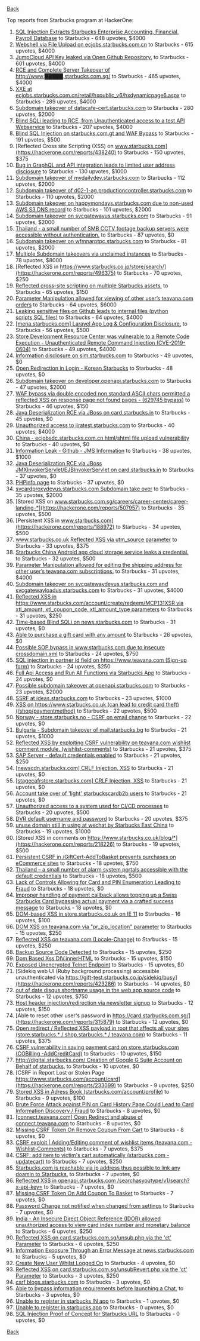[Back](../README.md)

Top reports from Starbucks program at HackerOne:

1. [SQL Injection Extracts Starbucks Enterprise Accounting, Financial, Payroll Database](https://hackerone.com/reports/531051) to Starbucks - 648 upvotes, $4000
2. [Webshell via File Upload on ecjobs.starbucks.com.cn](https://hackerone.com/reports/506646) to Starbucks - 615 upvotes, $4000
3. [JumpCloud API Key leaked via Open Github Repository.](https://hackerone.com/reports/716292) to Starbucks - 601 upvotes, $4000
4. [RCE and Complete Server Takeover of http://www.█████.starbucks.com.sg/](https://hackerone.com/reports/502758) to Starbucks - 465 upvotes, $4000
5. [XXE at ecjobs.starbucks.com.cn/retail/hxpublic_v6/hxdynamicpage6.aspx](https://hackerone.com/reports/500515) to Starbucks - 289 upvotes, $4000
6. [Subdomain takeover of datacafe-cert.starbucks.com](https://hackerone.com/reports/665398) to Starbucks - 280 upvotes, $2000
7. [Blind SQLi leading to RCE, from Unauthenticated access to a test API Webservice](https://hackerone.com/reports/592400) to Starbucks - 207 upvotes, $4000
8. [Blind SQL Injection on starbucks.com.gt and WAF Bypass](https://hackerone.com/reports/549355) to Starbucks - 191 upvotes, $500
9. [Reflected Cross site Scripting (XSS) on www.starbucks.com](https://hackerone.com/reports/438240) to Starbucks - 150 upvotes, $375
10. [Bug in GraphQL and API integration leads to limited user address disclosure](https://hackerone.com/reports/473742) to Starbucks - 130 upvotes, $1000
11. [Subdomain takeover of mydailydev.starbucks.com](https://hackerone.com/reports/570651) to Starbucks - 112 upvotes, $2000
12. [Subdomain takeover of d02-1-ag.productioncontroller.starbucks.com](https://hackerone.com/reports/661751) to Starbucks - 110 upvotes, $2000
13. [Subdomain takeover on happymondays.starbucks.com due to non-used AWS S3 DNS record](https://hackerone.com/reports/186766) to Starbucks - 101 upvotes, $2000
14. [Subdomain takeover on svcgatewayus.starbucks.com](https://hackerone.com/reports/325336) to Starbucks - 91 upvotes, $2000
15. [Thailand - a small number of SMB CCTV footage backup servers were accessible without authentication.](https://hackerone.com/reports/417360) to Starbucks - 87 upvotes, $0
16. [Subdomain takeover on wfmnarptpc.starbucks.com](https://hackerone.com/reports/388622) to Starbucks - 81 upvotes, $2000
17. [Multiple Subdomain takeovers via unclaimed instances](https://hackerone.com/reports/276269) to Starbucks - 78 upvotes, $8000
18. [Reflected XSS in https://www.starbucks.co.jp/store/search/](https://hackerone.com/reports/496375) to Starbucks - 70 upvotes, $250
19. [Reflected cross-site scripting on multiple Starbucks assets.](https://hackerone.com/reports/629745) to Starbucks - 65 upvotes, $150
20. [Parameter Manipulation allowed for viewing of other user’s teavana.com orders](https://hackerone.com/reports/141090) to Starbucks - 64 upvotes, $6000
21. [Leaking sensitive files on Github leads to internal files (python scripts,SQL files)](https://hackerone.com/reports/301831) to Starbucks - 64 upvotes, $4000
22. [[mena.starbucks.com] Laravel App Log &amp; Configuration Disclosure.](https://hackerone.com/reports/401098) to Starbucks - 56 upvotes, $500
23. [Store Development Resource Center was vulnerable to a Remote Code Execution - Unauthenticated Remote Command Injection (CVE-2019-0604)](https://hackerone.com/reports/536134) to Starbucks - 49 upvotes, $4000
24. [Information disclosure on sim.starbucks.com](https://hackerone.com/reports/632808) to Starbucks - 49 upvotes, $0
25. [Open Redirection in Login - Korean Starbucks](https://hackerone.com/reports/380939) to Starbucks - 48 upvotes, $0
26. [Subdomain takeover on developer.openapi.starbucks.com](https://hackerone.com/reports/275714) to Starbucks - 47 upvotes, $2000
27. [WAF bypass via double encoded non standard ASCII chars permitted a reflected XSS on response page not found pages - (629745 bypass)](https://hackerone.com/reports/716761) to Starbucks - 46 upvotes, $150
28. [Java Deserialization RCE via JBoss on card.starbucks.in](https://hackerone.com/reports/221294) to Starbucks - 45 upvotes, $0
29. [Unauthorized access to jiratest.starbucks.com](https://hackerone.com/reports/332586) to Starbucks - 40 upvotes, $4000
30. [China - ecjobsdc.starbucks.com.cn html/shtml file upload vulnerability](https://hackerone.com/reports/412481) to Starbucks - 40 upvotes, $0
31. [Information Leak - Github - JMS Information](https://hackerone.com/reports/360811) to Starbucks - 38 upvotes, $1000
32. [Java Deserialization RCE via JBoss JMXInvokerServlet/EJBInvokerServlet on card.starbucks.in](https://hackerone.com/reports/153026) to Starbucks - 37 upvotes, $0
33. [PHPinfo page](https://hackerone.com/reports/367050) to Starbucks - 37 upvotes, $0
34. [svcardproxydevus.starbucks.com Subdomain take over](https://hackerone.com/reports/380158) to Starbucks - 35 upvotes, $2000
35. [Stored XSS on www.starbucks.com.sg/careers/career-center/career-landing-*](https://hackerone.com/reports/507957) to Starbucks - 35 upvotes, $500
36. [Persistent XSS in www.starbucks.com](https://hackerone.com/reports/188972) to Starbucks - 34 upvotes, $500
37. [www.starbucks.co.uk Reflected XSS via utm_source parameter](https://hackerone.com/reports/140616) to Starbucks - 33 upvotes, $375
38. [Starbucks China Android app cloud storage service leaks a credential.](https://hackerone.com/reports/440629) to Starbucks - 32 upvotes, $500
39. [Parameter Manipulation allowed for editing the shipping address for other user’s teavana.com subscriptions.](https://hackerone.com/reports/141120) to Starbucks - 31 upvotes, $4000
40. [Subdomain takeover on svcgatewaydevus.starbucks.com and svcgatewayloadus.starbucks.com](https://hackerone.com/reports/383564) to Starbucks - 31 upvotes, $4000
41. [Reflected XSS in https://www.starbucks.com/account/create/redeem/MCP131XSR via xtl_amount, xtl_coupon_code, xtl_amount_type parameters](https://hackerone.com/reports/531042) to Starbucks - 31 upvotes, $250
42. [Time-based Blind SQLi on news.starbucks.com](https://hackerone.com/reports/198292) to Starbucks - 31 upvotes, $0
43. [Able to purchase a gift card with any amount](https://hackerone.com/reports/316789) to Starbucks - 26 upvotes, $0
44. [Possible SOP bypass in www.starbucks.com due to insecure crossdomain.xml](https://hackerone.com/reports/244504) to Starbucks - 24 upvotes, $750
45. [SQL injection in partner id field on https://www.teavana.com (Sign-up form)](https://hackerone.com/reports/269279) to Starbucks - 24 upvotes, $250
46. [Full Api Access and Run All Functions via Starbucks App](https://hackerone.com/reports/232650) to Starbucks - 24 upvotes, $0
47. [Possible subdomain takeover at openapi.starbucks.com](https://hackerone.com/reports/241503) to Starbucks - 23 upvotes, $2000
48. [SSRF at ideas.starbucks.com](https://hackerone.com/reports/500468) to Starbucks - 23 upvotes, $1000
49. [XSS on https://www.starbucks.co.uk (can lead to credit card theft) (/shop/paymentmethod)](https://hackerone.com/reports/227486) to Starbucks - 22 upvotes, $500
50. [Norway - store.starbucks.no - CSRF on email change](https://hackerone.com/reports/718852) to Starbucks - 22 upvotes, $0
51. [Bulgaria - Subdomain takeover of mail.starbucks.bg](https://hackerone.com/reports/736863) to Starbucks - 21 upvotes, $1000
52. [Reflected XSS by exploiting CSRF vulnerability on teavana.com wishlist comment module. (wishlist-comments)](https://hackerone.com/reports/177508) to Starbucks - 21 upvotes, $375
53. [SAP Server - default credentials enabled](https://hackerone.com/reports/195163) to Starbucks - 21 upvotes, $250
54. [[newscdn.starbucks.com] CRLF Injection, XSS](https://hackerone.com/reports/192749) to Starbucks - 21 upvotes, $0
55. [[stagecafrstore.starbucks.com] CRLF Injection, XSS](https://hackerone.com/reports/192667) to Starbucks - 21 upvotes, $0
56. [Account take over of 'light' starbuckscardb2b users](https://hackerone.com/reports/767829) to Starbucks - 21 upvotes, $0
57. [Unauthorized access to a system used for CI/CD processes](https://hackerone.com/reports/410475) to Starbucks - 20 upvotes, $500
58. [DVR default username and password](https://hackerone.com/reports/398797) to Starbucks - 20 upvotes, $375
59. [unuse domain still in using at wechat by Starbucks East China](https://hackerone.com/reports/471265) to Starbucks - 19 upvotes, $1000
60. [Stored XSS in comments on https://www.starbucks.co.uk/blog/*](https://hackerone.com/reports/218226) to Starbucks - 19 upvotes, $500
61. [Persistent CSRF in /GiftCert-AddToBasket prevents purchases on eCommerce sites](https://hackerone.com/reports/206319) to Starbucks - 18 upvotes, $750
62. [Thailand – a small number of alarm system portals accessible with the default credentials](https://hackerone.com/reports/406486) to Starbucks - 18 upvotes, $500
63. [Lack of Controls Allowing for Card and PIN Enumeration Leading to Fraud](https://hackerone.com/reports/198494) to Starbucks - 18 upvotes, $0
64. [Improper handling of payment callback allows topping up a Swiss Starbucks Card bypassing actual payment via a crafted success message](https://hackerone.com/reports/682617) to Starbucks - 18 upvotes, $0
65. [DOM-based XSS in store.starbucks.co.uk on IE 11](https://hackerone.com/reports/241619) to Starbucks - 16 upvotes, $100
66. [DOM XSS on teavana.com via "pr_zip_location" parameter](https://hackerone.com/reports/209736) to Starbucks - 15 upvotes, $250
67. [Reflected XSS on teavana.com (Locale-Change)](https://hackerone.com/reports/190798) to Starbucks - 15 upvotes, $250
68. [Backup Source Code Detected](https://hackerone.com/reports/389454) to Starbucks - 15 upvotes, $250
69. [Dom Based Xss DIV.innerHTML](https://hackerone.com/reports/188185) to Starbucks - 15 upvotes, $150
70. [Exposed Unencrypted Telnet Endpoint](https://hackerone.com/reports/194454) to Starbucks - 15 upvotes, $0
71. [Sidekiq web UI (Ruby background processing) accessible unauthenticated via https://gift-test.starbucks.co.jp/sidekiq/busy](https://hackerone.com/reports/423286) to Starbucks - 14 upvotes, $0
72. [out of date disqus shortname usage in the web app source code](https://hackerone.com/reports/172780) to Starbucks - 12 upvotes, $750
73. [Host header injection/redirection via newsletter signup](https://hackerone.com/reports/229498) to Starbucks - 12 upvotes, $150
74. [Able to reset other user's password in https://card.starbucks.com.sg/](https://hackerone.com/reports/315879) to Starbucks - 12 upvotes, $0
75. [Open redirect / Reflected XSS payload in root that affects all your sites (store.starbucks.* / shop.starbucks.* / teavana.com)](https://hackerone.com/reports/196846) to Starbucks - 11 upvotes, $375
76. [CSRF vulnerability in saving payment card on store.starbucks.com (COBilling -AddCreditCard)](https://hackerone.com/reports/177635) to Starbucks - 10 upvotes, $150
77. [http://digital.starbucks.com/ Creation of Google G Suite Account on Behalf of starbucks.](https://hackerone.com/reports/191179) to Starbucks - 10 upvotes, $0
78. [CSRF in Report Lost or Stolen Page https://www.starbucks.com/account/card](https://hackerone.com/reports/233099) to Starbucks - 9 upvotes, $250
79. [Stored XSS in Adress Book (starbucks.com/account/profile)](https://hackerone.com/reports/186554) to Starbucks - 9 upvotes, $100
80. [Brute Force Attack against PIN on Card History Page Could Lead to Card Information Discovery / Fraud](https://hackerone.com/reports/194318) to Starbucks - 8 upvotes, $0
81. [[connect.teavana.com] Open Redirect and abuse of connect.teavana.com](https://hackerone.com/reports/217430) to Starbucks - 8 upvotes, $0
82. [Missing CSRF Token On Remove Coupun From Cart](https://hackerone.com/reports/227726) to Starbucks - 8 upvotes, $0
83. [CSRF exploit | Adding/Editing comment of wishlist items (teavana.com - Wishlist-Comments)](https://hackerone.com/reports/177639) to Starbucks - 7 upvotes, $375
84. [CSRF: add item to victim's cart automatically (starbucks.com - updatecart)](https://hackerone.com/reports/177472) to Starbucks - 7 upvotes, $250
85. [Starbucks.com is reachable via ip address thus possible to link any doamin to Starbucks.](https://hackerone.com/reports/197585) to Starbucks - 7 upvotes, $0
86. [Reflected XSS in openapi.starbucks.com /searchasyoutype/v1/search?x-api-key=](https://hackerone.com/reports/213190) to Starbucks - 7 upvotes, $0
87. [Missing CSRF Token On Add Coupon To Basket](https://hackerone.com/reports/227725) to Starbucks - 7 upvotes, $0
88. [Password Change not notified when changed from settings](https://hackerone.com/reports/242846) to Starbucks - 7 upvotes, $0
89. [India - An Insecure Direct Object Reference (IDOR) allowed unauthorized access to view card index number and monetary balance](https://hackerone.com/reports/701160) to Starbucks - 6 upvotes, $250
90. [Reflected XSS on card.starbucks.com.sg/unsub.php via the 'ct' Parameter](https://hackerone.com/reports/540399) to Starbucks - 6 upvotes, $250
91. [Information Exposure Through an Error Message at news.starbucks.com](https://hackerone.com/reports/482707) to Starbucks - 5 upvotes, $0
92. [Create New User Whilst Logged On](https://hackerone.com/reports/193478) to Starbucks - 4 upvotes, $0
93. [Reflected XSS on card.starbucks.com.sg/unsubRevert.php via the 'ct' Parameter](https://hackerone.com/reports/541199) to Starbucks - 3 upvotes, $250
94. [csrf blogs.starbucks.com](https://hackerone.com/reports/198470) to Starbucks - 3 upvotes, $0
95. [Able to bypass information requirements before launching a Chat.](https://hackerone.com/reports/450882) to Starbucks - 3 upvotes, $0
96. [Unable to register in starbucks IN app](https://hackerone.com/reports/212015) to Starbucks - 1 upvotes, $0
97. [Unable to register in starbucks app](https://hackerone.com/reports/236276) to Starbucks - 0 upvotes, $0
98. [SQL Injection Proof of Concept for Starbucks URL](https://hackerone.com/reports/360539) to Starbucks - 0 upvotes, $0


[Back](../README.md)